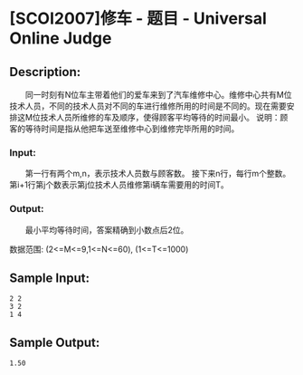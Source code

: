 # [SCOI2007]修车 - 题目 - Universal Online Judge

## Description: 

　　同一时刻有N位车主带着他们的爱车来到了汽车维修中心。维修中心共有M位技术人员，不同的技术人员对不同的车进行维修所用的时间是不同的。现在需要安排这M位技术人员所维修的车及顺序，使得顾客平均等待的时间最小。 说明：顾客的等待时间是指从他把车送至维修中心到维修完毕所用的时间。

### Input: 

　　第一行有两个m,n，表示技术人员数与顾客数。 接下来n行，每行m个整数。第i+1行第j个数表示第j位技术人员维修第i辆车需要用的时间T。

### Output: 

　　最小平均等待时间，答案精确到小数点后2位。

数据范围: (2<=M<=9,1<=N<=60), (1<=T<=1000)


## Sample Input: 
```
2 2
3 2
1 4
```

## Sample Output: 
```
1.50
```
